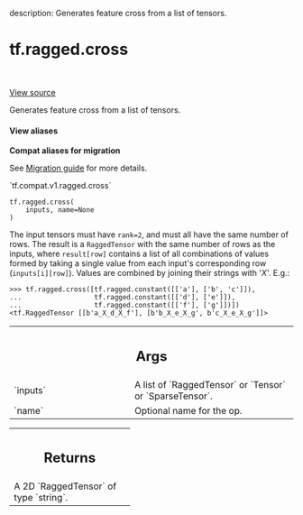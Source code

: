 description: Generates feature cross from a list of tensors.

<div itemscope itemtype="http://developers.google.com/ReferenceObject">
<meta itemprop="name" content="tf.ragged.cross" />
<meta itemprop="path" content="Stable" />
</div>

# tf.ragged.cross

<!-- Insert buttons and diff -->

<table class="tfo-notebook-buttons tfo-api nocontent" align="left">

</table>

<a target="_blank" class="external" href="/code/stable/tensorflow/python/ops/ragged/ragged_array_ops.py">View source</a>



Generates feature cross from a list of tensors.


<section class="expandable">
  <h4 class="showalways">View aliases</h4>
  <p>
<b>Compat aliases for migration</b>
<p>See
<a href="https://www.tensorflow.org/guide/migrate">Migration guide</a> for
more details.</p>
<p>`tf.compat.v1.ragged.cross`</p>
</p>
</section>

<pre class="devsite-click-to-copy prettyprint lang-py tfo-signature-link">
<code>tf.ragged.cross(
    inputs, name=None
)
</code></pre>



<!-- Placeholder for "Used in" -->

The input tensors must have `rank=2`, and must all have the same number of
rows.  The result is a `RaggedTensor` with the same number of rows as the
inputs, where `result[row]` contains a list of all combinations of values
formed by taking a single value from each input's corresponding row
(`inputs[i][row]`).  Values are combined by joining their strings with '_X_'.
E.g.:

```
>>> tf.ragged.cross([tf.ragged.constant([['a'], ['b', 'c']]),
...                  tf.ragged.constant([['d'], ['e']]),
...                  tf.ragged.constant([['f'], ['g']])])
<tf.RaggedTensor [[b'a_X_d_X_f'], [b'b_X_e_X_g', b'c_X_e_X_g']]>
```

<!-- Tabular view -->
 <table class="responsive fixed orange">
<colgroup><col width="214px"><col></colgroup>
<tr><th colspan="2"><h2 class="add-link">Args</h2></th></tr>

<tr>
<td>
`inputs`<a id="inputs"></a>
</td>
<td>
A list of `RaggedTensor` or `Tensor` or `SparseTensor`.
</td>
</tr><tr>
<td>
`name`<a id="name"></a>
</td>
<td>
Optional name for the op.
</td>
</tr>
</table>



<!-- Tabular view -->
 <table class="responsive fixed orange">
<colgroup><col width="214px"><col></colgroup>
<tr><th colspan="2"><h2 class="add-link">Returns</h2></th></tr>
<tr class="alt">
<td colspan="2">
A 2D `RaggedTensor` of type `string`.
</td>
</tr>

</table>

